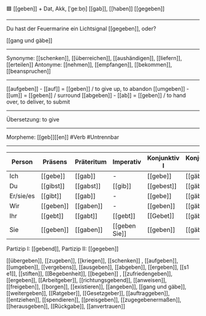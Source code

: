 🟦 [[geben]] + Dat, Akk, [ˈɡeːbn̩]
[[gab]], [[haben]] [[gegeben]]

---

Du hast der Feuermarine ein Lichtsignal [[gegeben]], oder?

[[gang und gäbe]]

---

Synonyme: [[schenken]], [[überreichen]], [[aushändigen]], [[liefern]], [[erteilen]]
Antonyme: [[nehmen]], [[empfangen]], [[bekommen]], [[beanspruchen]]

---

[[aufgeben]] - [[auf]] = [[geben]] / to give up, to abandon
[[umgeben]] - [[um]] = [[geben]] / surround
[[abgeben]] - [[ab]] = [[geben]] / to hand over, to deliver, to submit

---

Übersetzung: to give

---

Morpheme: [[geb]][[en]]
#Verb #Untrennbar

---

| Person    | Präsens   | Präteritum | Imperativ     | Konjunktiv I | Konjunktiv II |
| --------- | --------- | ---------- | ------------- | ------------ | ------------- |
| Ich       | [[gebe]]  | [[gab]]    | -             | [[gebe]]     | [[gäbe]]      |
| Du        | [[gibst]] | [[gabst]]  | [[gib]]       | [[gebest]]   | [[gäbest]]    |
| Er/sie/es | [[gibt]]  | [[gab]]    | -             | [[gebe]]     | [[gäbe]]      |
| Wir       | [[geben]] | [[gaben]]  | -             | [[geben]]    | [[gäben]]     |
| Ihr       | [[gebt]]  | [[gabt]]   | [[gebt]]      | [[Gebet]]    | [[gäbet]]     |
| Sie       | [[geben]] | [[gaben]]  | [[geben Sie]] | [[geben]]    | [[gäben]]     |

Partizip I: [[gebend]], Partizip II: [[gegeben]]

[[übergeben]], [[zugeben]], [[kriegen]], [[schenken]]
, [[aufgeben]], [[umgeben]], [[vergebens]], [[ausgeben]], [[abgeben]], [[ergeben]], [[s1 e1]], [[stiften]], [[Begebenheit]], [[begeben]]
, [[zufriedengeben]], [[ergeben]], [[Arbeitgeber]], [[richtungsgebend]], [[anweisen]], [[freigeben]], [[borgen]], [[existieren]], [[angeben]], [[gang und gäbe]], [[weitergeben]], [[Ratgeber]], [[Gesetzgeber]], [[auftraggeben]], [[entziehen]], [[spendieren]], [[preisgeben]], [[zugegebenermaßen]], [[herausgeben]], [[Rückgabe]], [[anvertrauen]]
